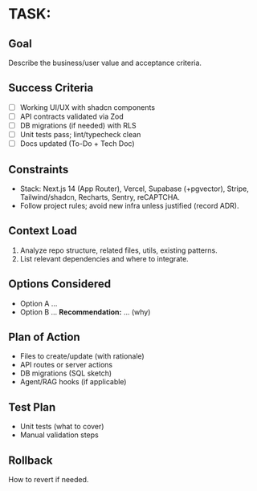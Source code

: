 # TASK: <Feature Name>

## Goal
Describe the business/user value and acceptance criteria.

## Success Criteria
- [ ] Working UI/UX with shadcn components
- [ ] API contracts validated via Zod
- [ ] DB migrations (if needed) with RLS
- [ ] Unit tests pass; lint/typecheck clean
- [ ] Docs updated (To-Do + Tech Doc)

## Constraints
- Stack: Next.js 14 (App Router), Vercel, Supabase (+pgvector), Stripe, Tailwind/shadcn, Recharts, Sentry, reCAPTCHA.
- Follow project rules; avoid new infra unless justified (record ADR).

## Context Load
1) Analyze repo structure, related files, utils, existing patterns.
2) List relevant dependencies and where to integrate.

## Options Considered
- Option A …
- Option B …
**Recommendation:** … (why)

## Plan of Action
- Files to create/update (with rationale)
- API routes or server actions
- DB migrations (SQL sketch)
- Agent/RAG hooks (if applicable)

## Test Plan
- Unit tests (what to cover)
- Manual validation steps

## Rollback
How to revert if needed.
